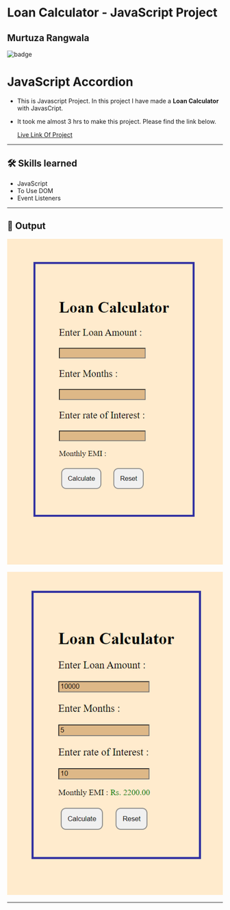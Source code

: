 # Loan Calculator - JavaScript Project

## Murtuza Rangwala

![badge](https://img.shields.io/badge/Tech-HTML%20CSS%20JS-brightgreen)

# JavaScript Accordion

- This is Javascript Project. In this project I have made a **Loan Calculator** with JavasCript.

- It took me almost 3 hrs to make this project. Please find the link below.

  [Live Link Of Project](https://mk-loan-calculator.netlify.app/)

---

## 🛠 Skills learned

- JavaScript
- To Use DOM
- Event Listeners

---

## 🎥 Output

![input](./img/01.PNG)

![output](./img/02.PNG)

---
